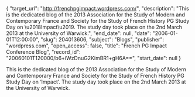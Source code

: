 {
  "target_url": "http://frenchpgimpact.wordpress.com/", 
  "description": "This is the dedicated blog of the 2013 Association for the Study of Modern and Contemporary France and Society for the Study of French History PG Study Day on \u2018Impact\u2019. The study day took place on the 2nd March 2013 at the University of Warwick.", 
  "end_date": null, 
  "date": "2006-01-01T12:00:00", 
  "slug": 204013606, 
  "subject": "Blogs", 
  "publisher": "wordpress.com", 
  "open_access": false, 
  "title": "French PG Impact Conference Blog", 
  "record_id": "20060101T120000/b6+iWzDnuG2KimBR1+gH6A==", 
  "start_date": null
}

This is the dedicated blog of the 2013 Association for the Study of Modern and Contemporary France and Society for the Study of French History PG Study Day on ‘Impact’. The study day took place on the 2nd March 2013 at the University of Warwick.